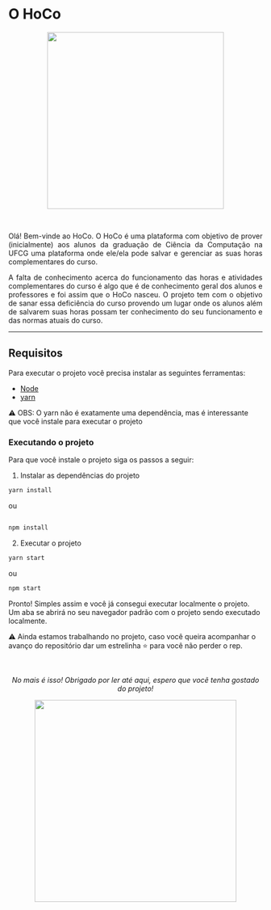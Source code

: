 # O HoCo

<p align=center>
  <img width=350 src='https://user-images.githubusercontent.com/42751604/130678288-4c854469-6d06-4c23-ba23-c89b1fa7cde0.png'/>
</p>
<br/>

<div align='justify'>
  <p>
  Olá! Bem-vinde ao HoCo. O HoCo é uma plataforma com objetivo de prover (inicialmente) aos alunos da graduação de Ciência da Computação na UFCG uma plataforma onde ele/ela pode salvar e gerenciar as suas horas complementares do curso.
  </p>
  <p>
  A falta de conhecimento acerca do funcionamento das horas e atividades complementares do curso é algo que é de conhecimento geral dos alunos e professores e foi assim que o HoCo nasceu. O projeto tem com o objetivo de sanar essa deficiência do curso provendo um lugar onde os alunos além de salvarem suas horas possam ter conhecimento do seu funcionamento e das normas atuais do curso.
  </p>


</div>

---

## Requisitos
Para executar o projeto você precisa instalar as seguintes ferramentas:

- [Node](https://nodejs.org/en/download/package-manager/)
- [yarn](https://classic.yarnpkg.com/en/docs/install/#debian-stable)

⚠️ OBS: O yarn não é exatamente uma dependência, mas é interessante que você instale para executar o projeto

### Executando o projeto

Para que você instale o projeto siga os passos a seguir:

1. Instalar as dependências do projeto

```bash
yarn install
```

ou

```bash

npm install

```
2. Executar o projeto

```bash
yarn start
```

ou

```bash
npm start
```

Pronto! Simples assim e você já consegui executar localmente o projeto. Um aba se abrirá no seu navegador padrão com o projeto sendo executado localmente.

⚠️ Ainda estamos trabalhando no projeto, caso você queira acompanhar o avanço do repositório dar um estrelinha ⭐ para você não perder o rep.

<br/>
<div align=center>
  <p><i>No mais é isso! Obrigado por ler até aqui, espero que vocẽ tenha gostado do projeto!</i></p>
  <img width=400 src='https://user-images.githubusercontent.com/42751604/125959482-99171781-d212-4bc2-af3c-1d0adcf813dd.gif'/>
</div>

